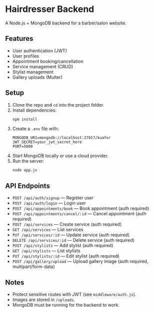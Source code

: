 # Hairdresser Backend

A Node.js + MongoDB backend for a barber/salon website.

## Features

- User authentication (JWT)
- User profiles
- Appointment booking/cancellation
- Service management (CRUD)
- Stylist management
- Gallery uploads (Multer)

## Setup

1. Clone the repo and `cd` into the project folder.
2. Install dependencies:
   ```bash
   npm install
   ```
3. Create a `.env` file with:
   ```env
   MONGODB_URI=mongodb://localhost:27017/kuafor
   JWT_SECRET=your_jwt_secret_here
   PORT=5000
   ```
4. Start MongoDB locally or use a cloud provider.
5. Run the server:
   ```bash
   node app.js
   ```

## API Endpoints

- `POST /api/auth/signup` — Register user
- `POST /api/auth/login` — Login user
- `POST /api/appointments/book` — Book appointment (auth required)
- `POST /api/appointments/cancel/:id` — Cancel appointment (auth required)
- `POST /api/services` — Create service (auth required)
- `GET /api/services` — List services
- `PUT /api/services/:id` — Update service (auth required)
- `DELETE /api/services/:id` — Delete service (auth required)
- `POST /api/stylists` — Add stylist (auth required)
- `GET /api/stylists` — List stylists
- `PUT /api/stylists/:id` — Edit stylist (auth required)
- `POST /api/gallery/upload` — Upload gallery image (auth required, multipart/form-data)

## Notes

- Protect sensitive routes with JWT (see `middleware/auth.js`).
- Images are stored in `/uploads`.
- MongoDB must be running for the backend to work.
